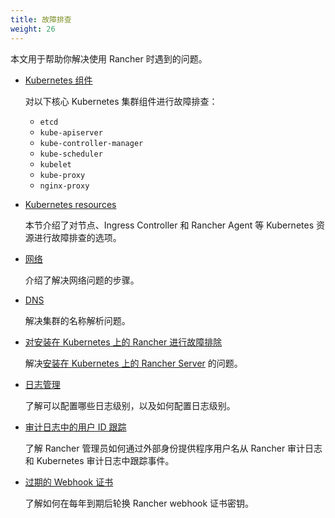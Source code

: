 ```yaml
---
title: 故障排查
weight: 26
---
```


本文用于帮助你解决使用 Rancher 时遇到的问题。

- [Kubernetes 组件]({{<baseurl>}}/rancher/v2.6/en/troubleshooting/kubernetes-components/)

   对以下核心 Kubernetes 集群组件进行故障排查：
   * `etcd`
   * `kube-apiserver`
   * `kube-controller-manager`
   * `kube-scheduler`
   * `kubelet`
   * `kube-proxy`
   * `nginx-proxy`

- [Kubernetes resources]({{<baseurl>}}/rancher/v2.6/en/troubleshooting/kubernetes-resources/)

   本节介绍了对节点、Ingress Controller 和 Rancher Agent 等 Kubernetes 资源进行故障排查的选项。

- [网络]({{<baseurl>}}/rancher/v2.6/en/troubleshooting/networking/)

   介绍了解决网络问题的步骤。

- [DNS]({{<baseurl>}}/rancher/v2.6/en/troubleshooting/dns/)

   解决集群的名称解析问题。

- [对安装在 Kubernetes 上的 Rancher 进行故障排除]({{<baseurl>}}/rancher/v2.6/en/troubleshooting/rancherha/)

   解决[安装在 Kubernetes 上的 Rancher Server]({{<baseurl>}}/rancher/v2.6/en/installation/install-rancher-on-k8s/) 的问题。

- [日志管理]({{<baseurl>}}/rancher/v2.6/en/troubleshooting/logging/)

   了解可以配置哪些日志级别，以及如何配置日志级别。

- [审计日志中的用户 ID 跟踪]({{<baseurl>}}/rancher/v2.6/en/troubleshooting/userid-tracking-in-audit-logs/)

   了解 Rancher 管理员如何通过外部身份提供程序用户名从 Rancher 审计日志和 Kubernetes 审计日志中跟踪事件。

- [过期的 Webhook 证书]({{<baseurl>}}/rancher/v2.6/en/troubleshooting/expired-webhook-certificates/)

   了解如何在每年到期后轮换 Rancher webhook 证书密钥。
